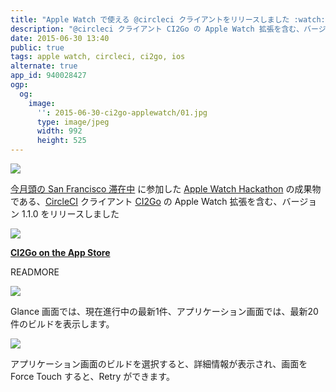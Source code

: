 ```yaml
---
title: "Apple Watch で使える @circleci クライアントをリリースしました :watch:"
description: "@circleci クライアント CI2Go の Apple Watch 拡張を含む、バージョン 1.1.0 をリリースしました。"
date: 2015-06-30 13:40
public: true
tags: apple watch, circleci, ci2go, ios
alternate: true
app_id: 940028427
ogp:
  og:
    image:
      '': 2015-06-30-ci2go-applewatch/01.jpg
      type: image/jpeg
      width: 992
      height: 525
---
```


![](images/2015-06-30-ci2go-applewatch/01.jpg)

[今月頭の San Francisco 滞在中][sf] に参加した [Apple Watch Hackathon] の成果物である、[CircleCI] クライアント [CI2Go] の Apple Watch 拡張を含む、バージョン 1.1.0 をリリースしました

[![](images/appstore.svg)][AppStore]

**[CI2Go on the App Store][AppStore]**

READMORE

![](images/2015-06-30-ci2go-applewatch/watches1.png)

Glance 画面では、現在進行中の最新1件、アプリケーション画面では、最新20件のビルドを表示します。

![](images/2015-06-30-ci2go-applewatch/watches2.png)

アプリケーション画面のビルドを選択すると、詳細情報が表示され、画面を Force Touch すると、Retry ができます。

[sf]: /2015/06/23/san-francisco/
[Apple Watch Hackathon]: http://www.hackathon.watch/
[CircleCI]: https://circleci.com/
[CI2Go]: /2014/11/26/ci2go/
[AppStore]: https://itunes.apple.com/app/id940028427?mt=8
